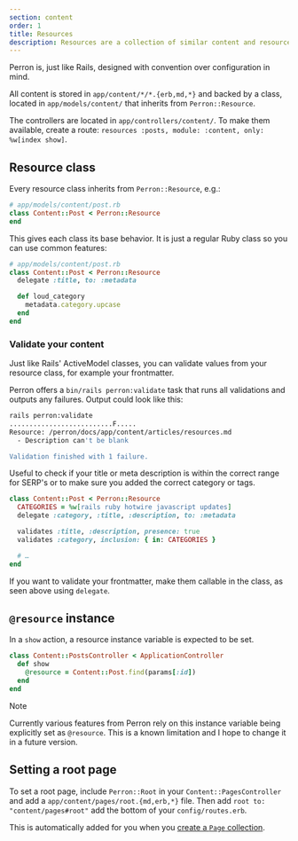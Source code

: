 ```yaml
---
section: content
order: 1
title: Resources
description: Resources are a collection of similar content and resources, like posts, articles or people.
---
```


Perron is, just like Rails, designed with convention over configuration in mind.

All content is stored in `app/content/*/*.{erb,md,*}` and backed by a class, located in `app/models/content/` that inherits from `Perron::Resource`.

The controllers are located in `app/controllers/content/`. To make them available, create a route: `resources :posts, module: :content, only: %w[index show]`.


## Resource class

Every resource class inherits from `Perron::Resource`, e.g.:
```ruby
# app/models/content/post.rb
class Content::Post < Perron::Resource
end
```

This gives each class its base behavior. It is just a regular Ruby class so you can use common features:
```ruby
# app/models/content/post.rb
class Content::Post < Perron::Resource
  delegate :title, to: :metadata

  def loud_category
    metadata.category.upcase
  end
end
```


### Validate your content

Just like Rails' ActiveModel classes, you can validate values from your resource class, for example your frontmatter.

Perron offers a `bin/rails perron:validate` task that runs all validations and outputs any failures. Output could look like this:
```bash
rails perron:validate
..........................F.....
Resource: /perron/docs/app/content/articles/resources.md
  - Description can't be blank

Validation finished with 1 failure.
```

Useful to check if your title or meta description is within the correct range for SERP's or to make sure you added the correct category or tags.
```ruby
class Content::Post < Perron::Resource
  CATEGORIES = %w[rails ruby hotwire javascript updates]
  delegate :category, :title, :description, to: :metadata

  validates :title, :description, presence: true
  validates :category, inclusion: { in: CATEGORIES }

  # …
end
```

If you want to validate your frontmatter, make them callable in the class, as seen above using `delegate`.


## `@resource` instance

In a `show` action, a resource instance variable is expected to be set.
```ruby
class Content::PostsController < ApplicationController
  def show
    @resource = Content::Post.find(params[:id])
  end
end
```

> [!note]
> Currently various features from Perron rely on this instance variable being explicitly set as `@resource`. This is a known limitation and I hope to change it in a future version.


## Setting a root page

To set a root page, include `Perron::Root` in your `Content::PagesController` and add a `app/content/pages/root.{md,erb,*}` file. Then add `root to: "content/pages#root"` add the bottom of your `config/routes.erb`.

This is automatically added for you when you [create a `Page` collection](/docs/generator/).
